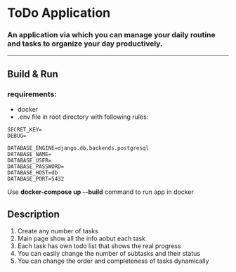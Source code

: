# ToDo Application
### An application via which you can manage your daily routine and tasks to organize your day productively.
___


## Build & Run
### requirements:
* docker
* .env file in root directory with following rules:

```shell
SECRET_KEY=
DEBUG=

DATABASE_ENGINE=django.db.backends.postgresql
DATABASE_NAME=
DATABASE_USER=
DATABASE_PASSWORD=
DATABASE_HOST=db
DATABASE_PORT=5432
```
Use **docker-compose up --build** command to run app in docker

## Description
1. Create any number of tasks
2. Main page show all the info aobut each task
3. Each task has own todo list that shows the real progress
4. You can easily change the number of subtasks and their status
5. You can change the order and completeness of tasks dynamically
